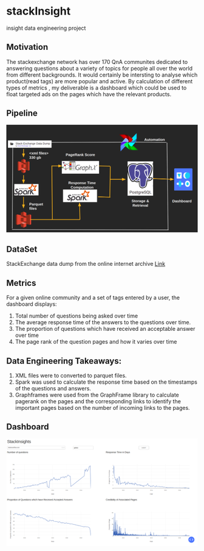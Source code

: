 # stackInsight
insight data engineering project
## Motivation
The stackexchange network has over 170 QnA communites dedicated to answering questions about a variety of topics for people all over the world from different backgrounds. It would certainly be intersting to analyse which product(read tags) are more popular and active. By calculation of different types of metrics , my deliverable is a dashboard which could be used to float targeted ads on the pages which have the relevant products.


## Pipeline
![diagram](fig/pipeline.png)

## DataSet
StackExchange data dump from the online internet archive [Link](https://archive.org/download/stackexchange) 

## Metrics
For a given online community and a set of tags entered by a user, the dashboard displays:
1. Total number of questions being asked over time
2. The average response time of the answers to the questions over time.
3. The proportion of questions which have received an acceptable answer over time
4. The page rank of the question pages and how it varies over time

## Data Engineering Takeaways:

1. XML files were to converted to parquet files.
2. Spark was used to calculate the response time based on the timestamps of the questions and answers.
3. Graphframes were used from the GraphFrame library to calculate pagerank on the pages and the corresponding links to identify the important pages based on the number of incoming links to the pages.


## Dashboard
![diagram](fig/db.png)
